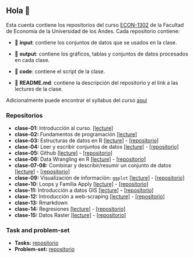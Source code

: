 ## Hola 👋

Esta cuenta contiene los repositorios del curso [ECON-1302](https://github.com/taller-r-202302) de la Facultad de Economía de la Universidad de los Andes. Cada repositorio contiene:

- :file_folder: **input**: contiene los conjuntos de datos que se usados en la clase.

- :file_folder: **output**: contiene los gráficos, tablas y conjuntos de datos procesados en cada clase. 

- :file_folder: **code**: contiene el script de la clase.

- :book: **README.md**: contiene la descripción del repositorio y el link a las lectures de la clase.

Adicionalmente puede encontrar el syllabus del curso [aquí](https://github.com/taller-r-202302/.github/blob/main/syllabus.pdf)

### Repositorios
- **clase-01:** Introducción al curso. [[lecture]](https://lectures-r.gitlab.io/taller-r/clase-01/)
- **clase-02:** Fundamentos de programación [[lecture]](https://lectures-r.gitlab.io/taller-r/clase-02/)
- **clase-03:** Estructuras de datos en R [[lecture]](https://lectures-r.gitlab.io/taller-r/clase-03/) - [[repositorio]](https://github.com/taller-r-202302/clase-03)
- **clase-04:** Leer y escribir conjuntos de datos [[lecture]](https://lectures-r.gitlab.io/taller-r/clase-04/) - [[repositorio]](https://github.com/taller-r-202302/clase-04)
- **clase-05:** Github [[lecture]](https://lectures-r.gitlab.io/taller-r/clase-05) - [[repositorio]](https://github.com/taller-r-202302/clase-05)
- **clase-06:** Data Wrangling en R [[lecture]](https://lectures-r.gitlab.io/taller-r/clase-06) - [[repositorio]](https://github.com/taller-r-202302/clase-06) 
- **clase-07-08:** Combinar y describir/resumir un conjunto de datos [[lecture]](https://lectures-r.gitlab.io/taller-r/clase-07) - [[repositorio]](https://github.com/taller-r-202302/clase-07-08) 
- **clase-09:** Visualización de información: `ggplot` [[lecture]](https://lectures-r.gitlab.io/taller-r/clase-09) - [[repositorio]](https://github.com/taller-r-202302/clase-09) 
- **clase-10:** Loops y Familia Apply [[lecture]](https://lectures-r.gitlab.io/taller-r/clase-10) - [[repositorio]](https://github.com/taller-r-202302/clase-10) 
- **clase-11:** Introducción a datos GIS [[lecture]](https://lectures-r.gitlab.io/taller-r/clase-11) - [[repositorio]](https://github.com/taller-r-202302/clase-11) 
- **clase-12:** Introducción a web-scraping [[lecture]](https://lectures-r.gitlab.io/taller-r/clase-12) - [[repositorio]](https://github.com/taller-r-202302/clase-12) 
- **clase-13:** Rmarkdown
- **clase-14:** Regresiones [[lecture]](https://lectures-r.gitlab.io/taller-r/clase-15) - [[repositorio]](https://github.com/taller-r-202302/clase-15)
- **clase-15:** Datos Raster [[lecture]](https://lectures-r.gitlab.io/taller-r/clase-14) - [[repositorio]](https://github.com/taller-r-202302/clase-14)

### Task and problem-set

- **Tasks:** [repositorio](https://github.com/taller-r-202302/tasks)
- **Problem-set:** [repositorio](https://github.com/taller-r-202302/problem-sets)




